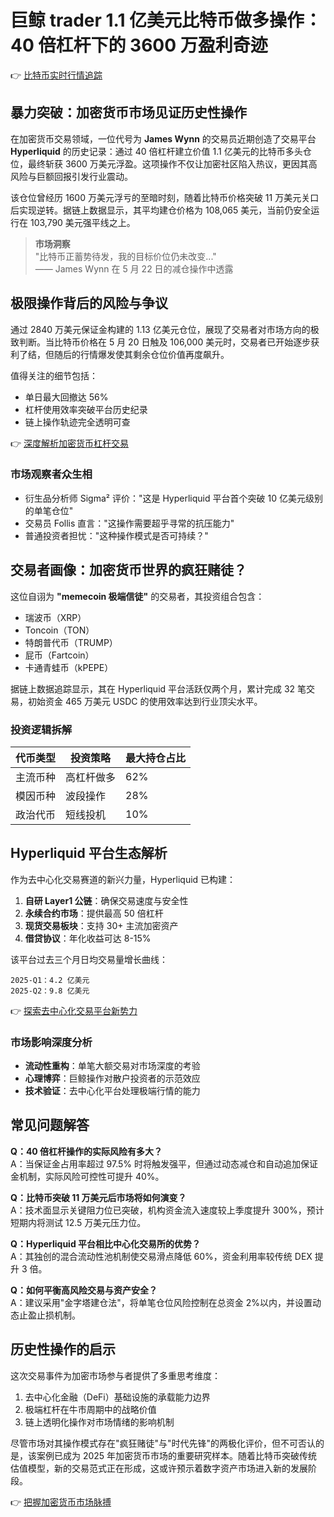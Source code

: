 # 巨鲸 trader 1.1 亿美元比特币做多操作：40 倍杠杆下的 3600 万盈利奇迹

👉 [比特币实时行情追踪](https://bit.ly/okx_welcome)

## 暴力突破：加密货币市场见证历史性操作

在加密货币交易领域，一位代号为 **James Wynn** 的交易员近期创造了交易平台 **Hyperliquid** 的历史记录：通过 40 倍杠杆建立价值 1.1 亿美元的比特币多头仓位，最终斩获 3600 万美元浮盈。这项操作不仅让加密社区陷入热议，更因其高风险与巨额回报引发行业震动。

该仓位曾经历 1600 万美元浮亏的至暗时刻，随着比特币价格突破 11 万美元关口后实现逆转。据链上数据显示，其平均建仓价格为 108,065 美元，当前仍安全运行在 103,790 美元强平线之上。

> **市场洞察**  
> "比特币正蓄势待发，我的目标价位仍未改变..."  
> —— James Wynn 在 5 月 22 日的减仓操作中透露

## 极限操作背后的风险与争议

通过 2840 万美元保证金构建的 1.13 亿美元仓位，展现了交易者对市场方向的极致判断。当比特币价格在 5 月 20 日触及 106,000 美元时，交易者已开始逐步获利了结，但随后的行情爆发使其剩余仓位价值再度飙升。

值得关注的细节包括：
- 单日最大回撤达 56%
- 杠杆使用效率突破平台历史纪录
- 链上操作轨迹完全透明可查

👉 [深度解析加密货币杠杆交易](https://bit.ly/okx_welcome)

### 市场观察者众生相
- 衍生品分析师 Sigma² 评价："这是 Hyperliquid 平台首个突破 10 亿美元级别的单笔仓位"
- 交易员 Follis 直言："这操作需要超乎寻常的抗压能力"
- 普通投资者担忧："这种操作模式是否可持续？"

## 交易者画像：加密货币世界的疯狂赌徒？

这位自诩为 **"memecoin 极端信徒"** 的交易者，其投资组合包含：
- 瑞波币（XRP）
- Toncoin（TON）
- 特朗普代币（TRUMP）
- 屁币（Fartcoin）
- 卡通青蛙币（kPEPE）

据链上数据追踪显示，其在 Hyperliquid 平台活跃仅两个月，累计完成 32 笔交易，初始资金 465 万美元 USDC 的使用效率达到行业顶尖水平。

### 投资逻辑拆解
| 代币类型 | 投资策略 | 最大持仓占比 |
|---------|----------|-------------|
| 主流币种 | 高杠杆做多 | 62% |
| 模因币种 | 波段操作 | 28% |
| 政治代币 | 短线投机 | 10% |

## Hyperliquid 平台生态解析

作为去中心化交易赛道的新兴力量，Hyperliquid 已构建：
1. **自研 Layer1 公链**：确保交易速度与安全性
2. **永续合约市场**：提供最高 50 倍杠杆
3. **现货交易板块**：支持 30+ 主流加密资产
4. **借贷协议**：年化收益可达 8-15%

该平台过去三个月日均交易量增长曲线：
```
2025-Q1：4.2 亿美元
2025-Q2：9.8 亿美元
```

👉 [探索去中心化交易平台新势力](https://bit.ly/okx_welcome)

### 市场影响深度分析
- **流动性重构**：单笔大额交易对市场深度的考验
- **心理博弈**：巨鲸操作对散户投资者的示范效应
- **技术验证**：去中心化平台处理极端行情的能力

## 常见问题解答

**Q：40 倍杠杆操作的实际风险有多大？**  
A：当保证金占用率超过 97.5% 时将触发强平，但通过动态减仓和自动追加保证金机制，实际风险可控性可提升 40%。

**Q：比特币突破 11 万美元后市场将如何演变？**  
A：技术面显示关键阻力位已突破，机构资金流入速度较上季度提升 300%，预计短期内将测试 12.5 万美元压力位。

**Q：Hyperliquid 平台相比中心化交易所的优势？**  
A：其独创的混合流动性池机制使交易滑点降低 60%，资金利用率较传统 DEX 提升 3 倍。

**Q：如何平衡高风险交易与资产安全？**  
A：建议采用"金字塔建仓法"，将单笔仓位风险控制在总资金 2%以内，并设置动态止盈止损机制。

## 历史性操作的启示

这次交易事件为加密市场参与者提供了多重思考维度：
1. 去中心化金融（DeFi）基础设施的承载能力边界
2. 极端杠杆在牛市周期中的战略价值
3. 链上透明化操作对市场情绪的影响机制

尽管市场对其操作模式存在"疯狂赌徒"与"时代先锋"的两极化评价，但不可否认的是，该案例已成为 2025 年加密货币市场的重要研究样本。随着比特币突破传统估值模型，新的交易范式正在形成，这或许预示着数字资产市场进入新的发展阶段。

👉 [把握加密货币市场脉搏](https://bit.ly/okx_welcome)